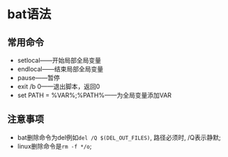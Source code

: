 # bat语法

## 常用命令

- setlocal——开始局部全局变量
- endlocal——结束局部全局变量
- pause——暂停
- exit /b 0——退出脚本，返回0
- set PATH = %VAR%;%PATH%——为全局变量添加VAR

## 注意事项

- bat删除命令为del例如`del /Q $(DEL_OUT_FILES)`, 路径必须时\, /Q表示静默;
- linux删除命令是`rm -f */o`;
